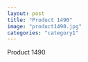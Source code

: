 ```yaml
---
layout: post
title: "Product 1490"
image: "product1490.jpg"
categories: "category1"
---
```

Product 1490
